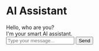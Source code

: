 <!DOCTYPE html>
<html lang="en">
<head>
  <meta charset="UTF-8" />
  <meta name="viewport" content="width=device-width, initial-scale=1.0"/>
  <title>AI Chat Assistant</title>
  <link rel="stylesheet" href="style.css" />
</head>
<body>
  <div class="container">
    <h1 class="title">AI Assistant</h1>
    <div class="chat-box">
      <div class="message user">Hello, who are you?</div>
      <div class="message bot typing">I'm your smart AI assistant.</div>
    </div>
    <div class="input-area">
      <input type="text" placeholder="Type your message..." />
      <button>Send</button>
    </div>
  </div>
  <style>
  {
    margin: 0;
    padding: 0;
    box-sizing: border-box;
  }
  
  body {
    font-family: 'Segoe UI', sans-serif;
    background: linear-gradient(135deg, #0f2027, #203a43, #2c5364);
    height: 100vh;
    display: flex;
    justify-content: center;
    align-items: center;
    color: #fff;
  }
  
  .container {
    background: rgba(255, 255, 255, 0.05);
    border-radius: 16px;
    backdrop-filter: blur(10px);
    box-shadow: 0 8px 32px 0 rgba(31, 38, 135, 0.37);
    width: 400px;
    max-width: 90%;
    padding: 20px;
  }
  
  .title {
    text-align: center;
    margin-bottom: 20px;
    font-size: 1.8rem;
    letter-spacing: 1px;
  }
  
  .chat-box {
    height: 300px;
    overflow-y: auto;
    padding: 10px;
    display: flex;
    flex-direction: column;
    gap: 12px;
    background-color: rgba(255, 255, 255, 0.05);
    border-radius: 10px;
    margin-bottom: 15px;
  }
  
  .message {
    padding: 10px 15px;
    border-radius: 15px;
    max-width: 80%;
    font-size: 0.95rem;
  }
  
  .user {
    align-self: flex-end;
    background: #6a82fb;
  }
  
  .bot {
    align-self: flex-start;
    background: #fc5c7d;
  }
  
  .typing::after {
    content: '|';
    animation: blink 1s infinite;
  }
  
  @keyframes blink {
    0%, 50%, 100% {
      opacity: 1;
    }
    25%, 75% {
      opacity: 0;
    }
  }
  
  .input-area {
    display: flex;
    gap: 10px;
  }
  
  input[type="text"] {
    flex: 1;
    padding: 10px;
    border-radius: 10px;
    border: none;
    outline: none;
  }
  
  button {
    background: #00c6ff;
    color: white;
    padding: 10px 15px;
    border: none;
    border-radius: 10px;
    cursor: pointer;
    transition: background 0.3s ease;
  }
  
  button:hover {
    background: #0072ff;
  }
</body>
</html>
